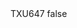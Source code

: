 <?xml version="1.0" encoding="UTF-8"?>
<CustomMetadata xmlns="http://soap.sforce.com/2006/04/metadata">
    <label>TXU647</label>
    <protected>false</protected>
</CustomMetadata>
